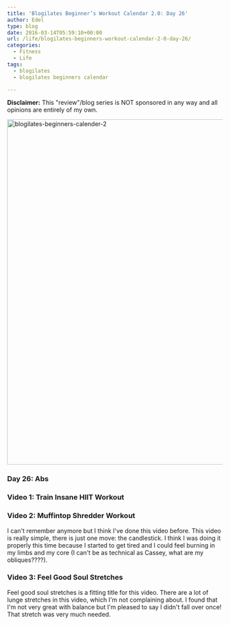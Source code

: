 ```yaml
---
title: 'Blogilates Beginner’s Workout Calendar 2.0: Day 26'
author: Edel
type: blog
date: 2016-03-14T05:59:10+00:00
url: /life/blogilates-beginners-workout-calendar-2-0-day-26/
categories:
  - Fitness
  - Life
tags:
  - blogilates
  - blogilates beginners calendar

---
```

**Disclaimer:** This "review"/blog series is NOT sponsored in any way and all opinions are entirely of my own.

<a href="http://scattered.me/wp-content/uploads/2016/02/blogilates-beginners-calender-2.png" rel="attachment wp-att-11076"><img src="http://scattered.me/wp-content/uploads/2016/02/blogilates-beginners-calender-2-1024x806.png" alt="blogilates-beginners-calender-2" width="1024" height="806" class="alignnone size-large wp-image-11076" srcset="http://erzadel.net/blog/wp-content/uploads/2016/02/blogilates-beginners-calender-2-1024x806.png 1024w, http://erzadel.net/blog/wp-content/uploads/2016/02/blogilates-beginners-calender-2-300x236.png 300w, http://erzadel.net/blog/wp-content/uploads/2016/02/blogilates-beginners-calender-2-768x604.png 768w" sizes="(max-width: 1024px) 100vw, 1024px" /></a>

### Day 26: Abs

### Video 1: Train Insane HIIT Workout

<div class="flex-video">
</div>



### Video 2: Muffintop Shredder Workout

I can't remember anymore but I think I've done this video before. This video is really simple, there is just one move: the candlestick. I think I was doing it properly this time because I started to get tired and I could feel burning in my limbs and my core (I can't be as technical as Cassey, what are my obliques????).

<div class="flex-video">
</div>

### Video 3: Feel Good Soul Stretches

Feel good soul stretches is a fitting title for this video. There are a lot of lunge stretches in this video, which I'm not complaining about. I found that I'm not very great with balance but I'm pleased to say I didn't fall over once! That stretch was very much needed.

<div class="flex-video">
</div>


